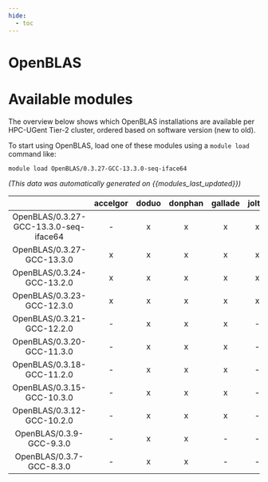 ```yaml
---
hide:
  - toc
---
```


OpenBLAS
========

# Available modules


The overview below shows which OpenBLAS installations are available per HPC-UGent Tier-2 cluster, ordered based on software version (new to old).

To start using OpenBLAS, load one of these modules using a `module load` command like:

```shell
module load OpenBLAS/0.3.27-GCC-13.3.0-seq-iface64
```

*(This data was automatically generated on {{modules_last_updated}})*  

| |accelgor|doduo|donphan|gallade|joltik|shinx|skitty|
| :---: | :---: | :---: | :---: | :---: | :---: | :---: | :---: |
|OpenBLAS/0.3.27-GCC-13.3.0-seq-iface64|-|x|x|x|x|x|x|
|OpenBLAS/0.3.27-GCC-13.3.0|x|x|x|x|x|x|x|
|OpenBLAS/0.3.24-GCC-13.2.0|x|x|x|x|x|x|x|
|OpenBLAS/0.3.23-GCC-12.3.0|x|x|x|x|x|x|x|
|OpenBLAS/0.3.21-GCC-12.2.0|-|x|x|x|-|-|-|
|OpenBLAS/0.3.20-GCC-11.3.0|-|x|x|x|-|x|-|
|OpenBLAS/0.3.18-GCC-11.2.0|-|x|x|x|-|-|-|
|OpenBLAS/0.3.15-GCC-10.3.0|-|x|x|x|-|-|-|
|OpenBLAS/0.3.12-GCC-10.2.0|-|x|x|x|-|-|-|
|OpenBLAS/0.3.9-GCC-9.3.0|-|x|x|-|-|-|-|
|OpenBLAS/0.3.7-GCC-8.3.0|-|x|x|-|-|-|-|
